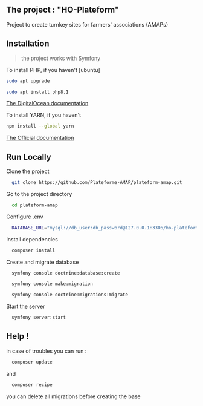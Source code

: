 ## The project : "HO-Plateform"
Project to create turnkey sites for farmers' associations (AMAPs)

## Installation

>the project works with Symfony

To install PHP, if you haven't
[ubuntu]  
```bash
sudo apt upgrade 
```
```bash
sudo apt install php8.1 
```

[The DigitalOcean documentation](https://www.digitalocean.com/community/tutorials/how-to-install-php-8-1-and-set-up-a-local-development-environment-on-ubuntu-22-04)

To install YARN, if you haven't
```bash
npm install --global yarn
```
[The Official documentation](https://classic.yarnpkg.com/lang/en/docs/install/#windows-stable)

## Run Locally

Clone the project

```bash
  git clone https://github.com/Plateforme-AMAP/plateform-amap.git
```

Go to the project directory

```bash
  cd plateform-amap
```

Configure .env

```bash
  DATABASE_URL="mysql://db_user:db_password@127.0.0.1:3306/ho-plateform?serverVersion=5.7&charset=utf8mb4"
```

Install dependencies

```bash
  composer install
```

Create and migrate database

```bash
  symfony console doctrine:database:create
```
```bash
  symfony console make:migration
```
```bash
  symfony console doctrine:migrations:migrate
```

Start the server

```bash
  symfony server:start
```

## Help !

in case of troubles you can run :

```bash
  composer update
```
and

```bash
  composer recipe
```
you can delete all migrations before creating the base
